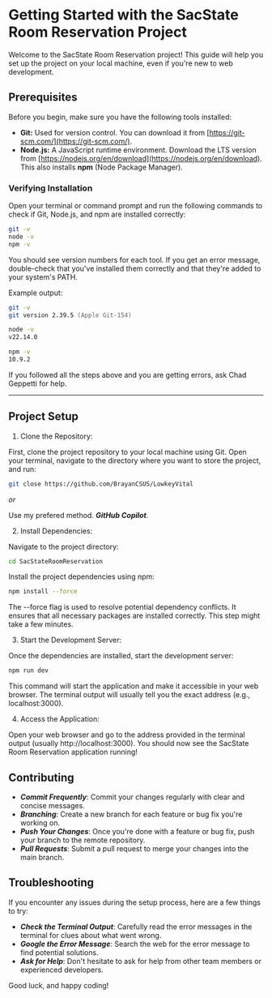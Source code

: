 # Getting Started with the SacState Room Reservation Project

Welcome to the SacState Room Reservation project! This guide will help you set up the project on your local machine, even if you're new to web development.

## Prerequisites

Before you begin, make sure you have the following tools installed:

- **Git:** Used for version control. You can download it from [https://git-scm.com/](https://git-scm.com/).
- **Node.js:** A JavaScript runtime environment. Download the LTS version from [https://nodejs.org/en/download](https://nodejs.org/en/download). This also installs **npm** (Node Package Manager).

### Verifying Installation

Open your terminal or command prompt and run the following commands to check if Git, Node.js, and npm are installed correctly:

```zsh
git -v
node -v
npm -v
```

You should see version numbers for each tool. If you get an error message, double-check that you've installed them correctly and that they're added to your system's PATH.

Example output:

```zsh
git -v
git version 2.39.5 (Apple Git-154)

node -v
v22.14.0

npm -v
10.9.2
```

If you followed all the steps above and you are getting errors, ask Chad Geppetti for help.

---

## Project Setup
1. Clone the Repository:

First, clone the project repository to your local machine using Git. Open your terminal, navigate to the directory where you want to store the project, and run:

```zsh
git close https://github.com/BrayanCSUS/LowkeyVital
```

*or*

Use my prefered method. ***GitHub Copilot***. 

2. Install Dependencies:

Navigate to the project directory:

```zsh
cd SacStateRoomReservation
```

Install the project dependencies using npm:

```zsh
npm install --force
```

The --force flag is used to resolve potential dependency conflicts. It ensures that all necessary packages are installed correctly. This step might take a few minutes.

3. Start the Development Server:

Once the dependencies are installed, start the development server:

```zsh
npm run dev
```

This command will start the application and make it accessible in your web browser. The terminal output will usually tell you the exact address (e.g., localhost:3000).

4. Access the Application:

Open your web browser and go to the address provided in the terminal output (usually http://localhost:3000). You should now see the SacState Room Reservation application running!

## Contributing
- ***Commit Frequently***: Commit your changes regularly with clear and concise messages.
- ***Branching***: Create a new branch for each feature or bug fix you're working on.
- ***Push Your Changes***: Once you're done with a feature or bug fix, push your branch to the remote repository.
- ***Pull Requests***: Submit a pull request to merge your changes into the main branch.

## Troubleshooting
If you encounter any issues during the setup process, here are a few things to try:

- ***Check the Terminal Output***: Carefully read the error messages in the terminal for clues about what went wrong.
- ***Google the Error Message***: Search the web for the error message to find potential solutions.
- ***Ask for Help***: Don't hesitate to ask for help from other team members or experienced developers.

Good luck, and happy coding!